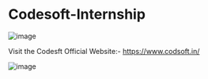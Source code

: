 # Codesoft-Internship

![image](https://github.com/SumitKumargiri/Codesoft-InternShip-Projects/assets/96234273/9ebca642-1cda-45ec-877c-ff32b2c88dc5)

Visit the Codesft Official Website:- https://www.codsoft.in/

![image](https://github.com/ManavJain01/Codsoft-Internship/assets/96234273/a263c799-a47a-4797-b593-7b84433d98a9)
